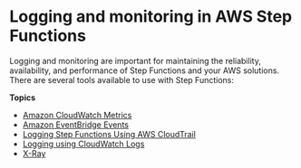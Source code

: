 # Logging and monitoring in AWS Step Functions<a name="monitoring-logging"></a>

 Logging and monitoring are important for maintaining the reliability, availability, and performance of Step Functions and your AWS solutions\. There are several tools available to use with Step Functions: 

**Topics**
+ [Amazon CloudWatch Metrics](procedure-cw-metrics.md)
+ [Amazon EventBridge Events](cw-events.md)
+ [Logging Step Functions Using AWS CloudTrail](procedure-cloud-trail.md)
+ [Logging using CloudWatch Logs](cw-logs.md)
+ [X\-Ray](concepts-xray-tracing.md)